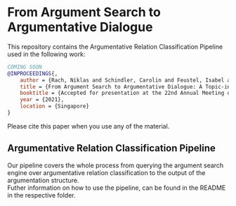 # From Argument Search to Argumentative Dialogue
This repository contains the Argumentative Relation Classification Pipeline used in the following work:
```bibtex
COMING SOON
@INPROCEEDINGS{,
	author = {Rach, Niklas and Schindler, Carolin and Feustel, Isabel and Daxenberger, Johannes and Minker, Wolfgang and Ultes, Stefan},
	title = {From Argument Search to Argumentative Dialogue: A Topic-independent Approach to Argument Acquisition for Dialogue Systems},
	booktitle = {Accepted for presentation at the 22nd Annual Meeting of the Special Interest Group on Discourse and Dialogue},
	year = {2021},
	location = {Singapore}
}
```  
Please cite this paper when you use any of the material.

## Argumentative Relation Classification Pipeline
Our pipeline covers the whole process from querying the argument search engine over argumentative relation classification to the output of the argumentation structure.  
Futher information on how to use the pipeline, can be found in the README in the respective folder.
